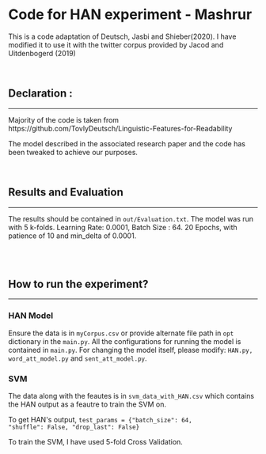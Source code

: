 # Code for HAN experiment - Mashrur

This is a code adaptation of Deutsch, Jasbi and Shieber(2020). I have modified it to use it with the twitter corpus provided by Jacod and Uitdenbogerd (2019)

<br>

## Declaration :
<hr>
Majority of the code is taken from https://github.com/TovlyDeutsch/Linguistic-Features-for-Readability 

The model described in the associated research paper and the code has been tweaked to achieve our purposes.  

<br>

## Results and Evaluation
<hr>
The results should be contained in <code>out/Evaluation.txt</code>. The model was run with 5 k-folds. Learning Rate: 0.0001, Batch Size : 64. 20 Epochs, with patience of 10 and min_delta of 0.0001.

<br><br>

## How to run the experiment? 
<hr>

### HAN Model  
Ensure the data is in <code>myCorpus.csv</code> or provide alternate file path in <code>opt</code> dictionary in the <code>main.py</code>. All the configurations for running the model is contained in <code>main.py</code>. For changing the model itself, please modify: <code>HAN.py, word_att_model.py</code> and <code>sent_att_model.py</code>. 

### SVM  
The data along with the feautes is in <code>svm_data_with_HAN.csv</code> which contains the HAN output as a feautre to train the SVM on. 

To get HAN's output, <code>test_params = {"batch_size": 64,
                   "shuffle": False,
                   "drop_last": False}</code>

To train the SVM, I have used 5-fold Cross Validation.  
